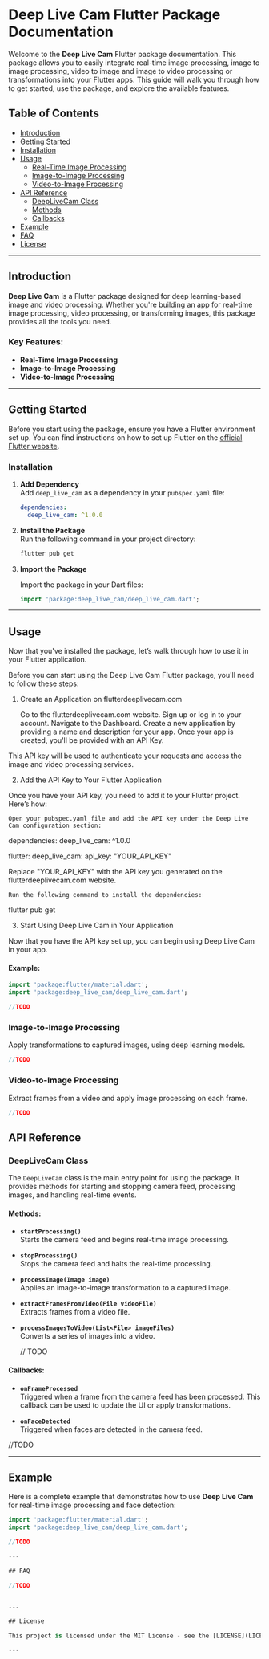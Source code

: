 # Deep Live Cam Flutter Package Documentation

Welcome to the **Deep Live Cam** Flutter package documentation. This package allows you to easily integrate real-time image processing, image to image processing, video to image and image to video processing or transformations into your Flutter apps. This guide will walk you through how to get started, use the package, and explore the available features.

## Table of Contents

- [Introduction](#introduction)
- [Getting Started](#getting-started)
- [Installation](#installation)
- [Usage](#usage)
  - [Real-Time Image Processing](#real-time-image-processing)
  - [Image-to-Image Processing](#image-to-image-processing)
  - [Video-to-Image Processing](#video-to-image-processing)
- [API Reference](#api-reference)
  - [DeepLiveCam Class](#deeplivecam-class)
  - [Methods](#methods)
  - [Callbacks](#callbacks)
- [Example](#example)
- [FAQ](#faq)
- [License](#license)

---

## Introduction

**Deep Live Cam** is a Flutter package designed for deep learning-based image and video processing. Whether you're building an app for real-time image processing, video processing, or transforming images, this package provides all the tools you need.

### Key Features:
- **Real-Time Image Processing** 
- **Image-to-Image Processing** 
- **Video-to-Image Processing** 

---

## Getting Started

Before you start using the package, ensure you have a Flutter environment set up. You can find instructions on how to set up Flutter on the [official Flutter website](https://flutter.dev/docs/get-started/install).

### Installation

1. **Add Dependency**  
   Add `deep_live_cam` as a dependency in your `pubspec.yaml` file:

   ```yaml
   dependencies:
     deep_live_cam: ^1.0.0
   ```

2. **Install the Package**  
   Run the following command in your project directory:

   ```bash
   flutter pub get
   ```

3. **Import the Package**

   Import the package in your Dart files:

   ```dart
   import 'package:deep_live_cam/deep_live_cam.dart';
   ```

---

## Usage

Now that you've installed the package, let’s walk through how to use it in your Flutter application.

Before you can start using the Deep Live Cam Flutter package, you'll need to follow these steps:
1. Create an Application on flutterdeeplivecam.com

    Go to the flutterdeeplivecam.com website.
    Sign up or log in to your account.
    Navigate to the Dashboard.
    Create a new application by providing a name and description for your app.
    Once your app is created, you'll be provided with an API Key.

This API key will be used to authenticate your requests and access the image and video processing services.

2. Add the API Key to Your Flutter Application

Once you have your API key, you need to add it to your Flutter project. Here’s how:

    Open your pubspec.yaml file and add the API key under the Deep Live Cam configuration section:

dependencies:
  deep_live_cam: ^1.0.0

flutter:
  deep_live_cam:
    api_key: "YOUR_API_KEY"

Replace "YOUR_API_KEY" with the API key you generated on the flutterdeeplivecam.com website.

    Run the following command to install the dependencies:

flutter pub get

3. Start Using Deep Live Cam in Your Application

Now that you have the API key set up, you can begin using Deep Live Cam in your app. 

#### Example:

```dart
import 'package:flutter/material.dart';
import 'package:deep_live_cam/deep_live_cam.dart';

//TODO
```

### Image-to-Image Processing

Apply transformations to captured images, using deep learning models.

```dart
//TODO
```

### Video-to-Image Processing

Extract frames from a video and apply image processing on each frame.

```dart
//TODO
```

## API Reference

### DeepLiveCam Class

The `DeepLiveCam` class is the main entry point for using the package. It provides methods for starting and stopping camera feed, processing images, and handling real-time events.

#### Methods:
- **`startProcessing()`**  
  Starts the camera feed and begins real-time image processing.
  
- **`stopProcessing()`**  
  Stops the camera feed and halts the real-time processing.

- **`processImage(Image image)`**  
  Applies an image-to-image transformation to a captured image.

- **`extractFramesFromVideo(File videoFile)`**  
  Extracts frames from a video file.

- **`processImagesToVideo(List<File> imageFiles)`**  
  Converts a series of images into a video.

  // TODO
  

#### Callbacks:
- **`onFrameProcessed`**  
  Triggered when a frame from the camera feed has been processed. This callback can be used to update the UI or apply transformations.

- **`onFaceDetected`**  
  Triggered when faces are detected in the camera feed.

//TODO

---

## Example

Here is a complete example that demonstrates how to use **Deep Live Cam** for real-time image processing and face detection:

```dart
import 'package:flutter/material.dart';
import 'package:deep_live_cam/deep_live_cam.dart';

//TODO

---

## FAQ

//TODO


---

## License

This project is licensed under the MIT License - see the [LICENSE](LICENSE) file for details.

---
